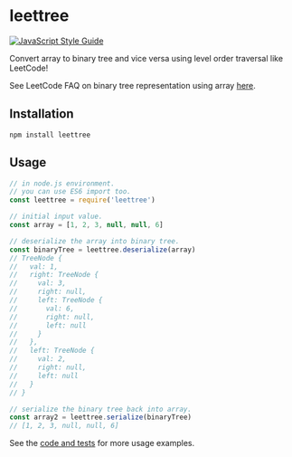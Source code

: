 # leettree

[![JavaScript Style Guide](https://img.shields.io/badge/code_style-standard-brightgreen.svg)](https://standardjs.com)

Convert array to binary tree and vice versa using level order traversal like LeetCode!

See LeetCode FAQ on binary tree representation using array [here](https://support.leetcode.com/hc/en-us/articles/360011883654-What-does-1-null-2-3-mean-in-binary-tree-representation-).

## Installation

```shell
npm install leettree
```

## Usage

```javascript
// in node.js environment.
// you can use ES6 import too.
const leettree = require('leettree')

// initial input value.
const array = [1, 2, 3, null, null, 6]

// deserialize the array into binary tree.
const binaryTree = leettree.deserialize(array)
// TreeNode {
//   val: 1,
//   right: TreeNode {
//     val: 3,
//     right: null,
//     left: TreeNode {
//       val: 6,
//       right: null,
//       left: null
//     }
//   },
//   left: TreeNode {
//     val: 2,
//     right: null,
//     left: null
//   }
// }

// serialize the binary tree back into array.
const array2 = leettree.serialize(binaryTree)
// [1, 2, 3, null, null, 6]
```

See the [code and tests](/src) for more usage examples.
